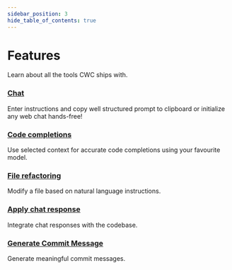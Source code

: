 ```yaml
---
sidebar_position: 3
hide_table_of_contents: true
---
```


# Features

Learn about all the tools CWC ships with.

### [Chat](./chat)

Enter instructions and copy well structured prompt to clipboard or initialize any web chat hands-free!

### [Code completions](./code-completions)

Use selected context for accurate code completions using your favourite model.

### [File refactoring](./file-refactoring)

Modify a file based on natural language instructions.

### [Apply chat response](./apply-chat-response)

Integrate chat responses with the codebase.

### [Generate Commit Message](./generate-commit-message)

Generate meaningful commit messages.
